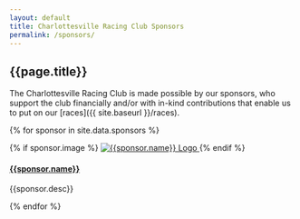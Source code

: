 ```yaml
---
layout: default
title: Charlottesville Racing Club Sponsors
permalink: /sponsors/
---
```


## {{page.title}}

The Charlottesville Racing Club is made possible by our sponsors, who support the club financially and/or with in-kind 
contributions that enable us to put on our [races]({{ site.baseurl }}/races).

{% for sponsor in site.data.sponsors %}

<div class="row section">
    <div class="col-md-3 text-center">
        {% if sponsor.image %}
        <a href="{{sponsor.url}}">
            <img src="{{site.baseurl}}/images/{{sponsor.image}}" alt="{{sponsor.name}} Logo" class="block-image"/>
        </a>
        {% endif %}        
    </div>
    <div class="col-md-9">
        <h4><a href="{{sponsor.url}}" title="{{sponsor.name}}">{{sponsor.name}}</a></h4>
        <p>{{sponsor.desc}}</p>
    </div>
</div>

{% endfor %}
